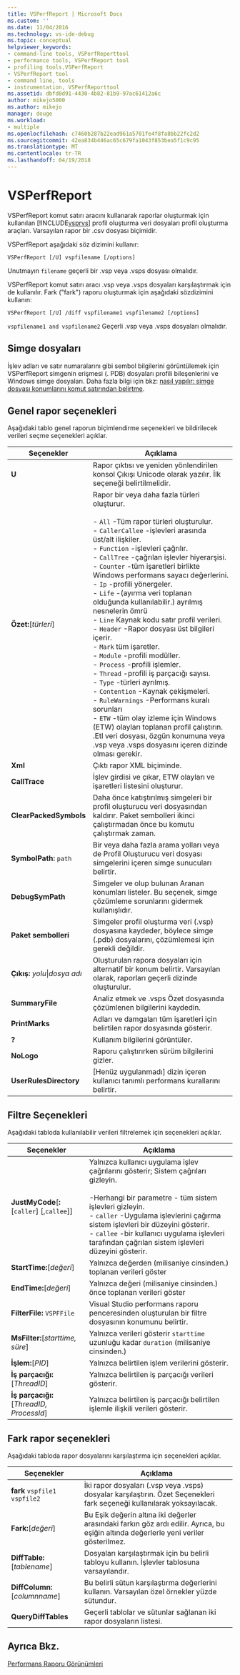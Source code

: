 ```yaml
---
title: VSPerfReport | Microsoft Docs
ms.custom: ''
ms.date: 11/04/2016
ms.technology: vs-ide-debug
ms.topic: conceptual
helpviewer_keywords:
- command-line tools, VSPerfReporttool
- performance tools, VSPerfReport tool
- profiling tools,VSPerfReport
- VSPerfReport tool
- command line, tools
- instrumentation, VSPerfReporttool
ms.assetid: dbfd8d91-4430-4b82-81b9-97ac61412a6c
author: mikejo5000
ms.author: mikejo
manager: douge
ms.workload:
- multiple
ms.openlocfilehash: c7460b287b22ead961a5701fe4f8fa8bb22fc2d2
ms.sourcegitcommit: 42ea834b446ac65c679fa1043f853bea5f1c9c95
ms.translationtype: MT
ms.contentlocale: tr-TR
ms.lasthandoff: 04/19/2018
---
```

# <a name="vsperfreport"></a>VSPerfReport
VSPerfReport komut satırı aracını kullanarak raporlar oluşturmak için kullanılan [!INCLUDE[vsprvs](../code-quality/includes/vsprvs_md.md)] profil oluşturma veri dosyaları profil oluşturma araçları. Varsayılan rapor bir .csv dosyası biçimidir.  
  
 VSPerfReport aşağıdaki söz dizimini kullanır:  
  
```  
VSPerfReport [/U] vspfilename [/options]  
```  
  
 Unutmayın `filename` geçerli bir .vsp veya .vsps dosyası olmalıdır.  
  
 VSPerfReport komut satırı aracı .vsp veya .vsps dosyaları karşılaştırmak için de kullanılır. Fark ("fark") raporu oluşturmak için aşağıdaki sözdizimini kullanın:  
  
```  
VSPerfReport [/U] /diff vspfilename1 vspfilename2 [/options]  
```  
  
 `vspfilename1 and vspfilename2` Geçerli .vsp veya .vsps dosyaları olmalıdır.  
  
## <a name="symbol-files"></a>Simge dosyaları  
 İşlev adları ve satır numaralarını gibi sembol bilgilerini görüntülemek için VSPerfReport simgenin erişmesi (. PDB) dosyaları profili bileşenlerini ve Windows simge dosyaları. Daha fazla bilgi için bkz: [nasıl yapılır: simge dosyası konumlarını komut satırından belirtme](../profiling/how-to-specify-symbol-file-locations-from-the-command-line.md).  
  
## <a name="general-report-options"></a>Genel rapor seçenekleri  
 Aşağıdaki tablo genel raporun biçimlendirme seçenekleri ve bildirilecek verileri seçme seçenekleri açıklar.  
  
|Seçenekler|Açıklama|  
|-------------|-----------------|  
|**U**|Rapor çıktısı ve yeniden yönlendirilen konsol Çıkışı Unicode olarak yazılır. İlk seçeneği belirtilmelidir.|  
|**Özet:**[*türleri*]|Rapor bir veya daha fazla türleri oluşturur.<br /><br /> -   `All` -Tüm rapor türleri oluşturulur.<br />-   `CallerCallee` -işlevleri arasında üst/alt ilişkiler.<br />-   `Function` -işlevleri çağrılır.<br />-   `CallTree` -çağrılan işlevler hiyerarşisi.<br />-   `Counter` -tüm işaretleri birlikte Windows performans sayacı değerlerini.<br />-   `Ip` -profili yönergeler.<br />-   `Life` -(ayırma veri toplanan olduğunda kullanılabilir.) ayrılmış nesnelerin ömrü<br />-   `Line` Kaynak kodu satır profil verileri.<br />-   `Header` -Rapor dosyası üst bilgileri içerir.<br />-   `Mark` tüm işaretler.<br />-   `Module` -profili modüller.<br />-   `Process` -profili işlemler.<br />-   `Thread` -profili iş parçacığı sayısı.<br />-   `Type` -türleri ayrılmış.<br />-   `Contention` -Kaynak çekişmeleri.<br />-   `RuleWarnings` -Performans kuralı sorunları<br />-   `ETW` -tüm olay izleme için Windows (ETW) olayları toplanan profil çalıştırın. .Etl veri dosyası, özgün konumuna veya .vsp veya .vsps dosyasını içeren dizinde olması gerekir.|  
|**Xml**|Çıktı rapor XML biçiminde.|  
|**CallTrace**|İşlev girdisi ve çıkar, ETW olayları ve işaretleri listesini oluşturur.|  
|**ClearPackedSymbols**|Daha önce katıştırılmış simgeleri bir profil oluşturucu veri dosyasından kaldırır. Paket sembolleri ikinci çalıştırmadan önce bu komutu çalıştırmak zaman.|  
|**SymbolPath:** `path`|Bir veya daha fazla arama yolları veya de Profil Oluşturucu veri dosyası simgelerini içeren simge sunucuları belirtir.|  
|**DebugSymPath**|Simgeler ve olup bulunan Aranan konumları listeler. Bu seçenek, simge çözümleme sorunlarını gidermek kullanışlıdır.|  
|**Paket sembolleri**|Simgeler profil oluşturma veri (.vsp) dosyasına kaydeder, böylece simge (.pdb) dosyalarını, çözümlemesi için gerekli değildir.|  
|**Çıkış:** *yolu*&#124;*dosya adı*|Oluşturulan rapora dosyaları için alternatif bir konum belirtir. Varsayılan olarak, raporları geçerli dizinde oluşturulur.|  
|**SummaryFile**|Analiz etmek ve .vsps Özet dosyasında çözümlenen bilgilerini kaydedin.|  
|**PrintMarks**|Adları ve damgaları tüm işaretleri için belirtilen rapor dosyasında gösterir.|  
|**?**|Kullanım bilgilerini görüntüler.|  
|**NoLogo**|Raporu çalıştırırken sürüm bilgilerini gizler.|  
|**UserRulesDirectory**|[Henüz uygulanmadı] dizin içeren kullanıcı tanımlı performans kurallarını belirtir.|  
  
## <a name="filter-options"></a>Filtre Seçenekleri  
 Aşağıdaki tabloda kullanılabilir verileri filtrelemek için seçenekleri açıklar.  
  
|Seçenekler|Açıklama|  
|-------------|-----------------|  
|**JustMyCode**[**:**[`caller`] [,`callee`]]|Yalnızca kullanıcı uygulama işlev çağrılarını gösterir; Sistem çağrıları gizleyin.<br /><br /> -Herhangi bir parametre - tüm sistem işlevleri gizleyin.<br />-   `caller` -Uygulama işlevlerini çağırma sistem işlevleri bir düzeyini gösterir.<br />-   `callee` -bir kullanıcı uygulama işlevleri tarafından çağrılan sistem işlevleri düzeyini gösterir.|  
|**StartTime:**[*değeri*]|Yalnızca değerden (milisaniye cinsinden.) toplanan verileri göster|  
|**EndTime:**[*değeri*]|Yalnızca değeri (milisaniye cinsinden.) önce toplanan verileri göster|  
|**FilterFile:** `VSPFFile`|Visual Studio performans raporu penceresinden oluşturulan bir filtre dosyasının konumunu belirtir.|  
|**MsFilter:**[*starttime, süre*]|Yalnızca verileri gösterir `starttime` uzunluğu kadar `duration` (milisaniye cinsinden.)|  
|**İşlem:**[*PID*]|Yalnızca belirtilen işlem verilerini gösterir.|  
|**İş parçacığı:**[*ThreadID*]|Yalnızca belirtilen iş parçacığı verileri gösterir.|  
|**İş parçacığı:**[*ThreadID, ProcessId*]|Yalnızca belirtilen iş parçacığı belirtilen işlemle ilişkili verileri gösterir.|  
  
## <a name="difference-report-options"></a>Fark rapor seçenekleri  
 Aşağıdaki tabloda rapor dosyalarını karşılaştırma için seçenekleri açıklar.  
  
|Seçenekler|Açıklama|  
|-------------|-----------------|  
|**fark**  `vspfile1 vspfile2`|İki rapor dosyaları (.vsp veya .vsps) dosyalar karşılaştırın. Özet Seçenekleri fark seçeneği kullanılarak yoksayılacak.|  
|**Fark:**[*değeri*]|Bu Eşik değerin altına iki değerler arasındaki farkın göz ardı edilir. Ayrıca, bu eşiğin altında değerlerle yeni veriler gösterilmez.|  
|**DiffTable:**[*tablename*]|Dosyaları karşılaştırmak için bu belirli tabloyu kullanın. İşlevler tablosuna varsayılandır.|  
|**DiffColumn:**[*columnname*]|Bu belirli sütun karşılaştırma değerlerini kullanın. Varsayılan özel örnekler yüzde sütundur.|  
|**QueryDiffTables**|Geçerli tablolar ve sütunlar sağlanan iki rapor dosyaların listesi.|  
  
## <a name="see-also"></a>Ayrıca Bkz.  
 [Performans Raporu Görünümleri](../profiling/performance-report-views.md)